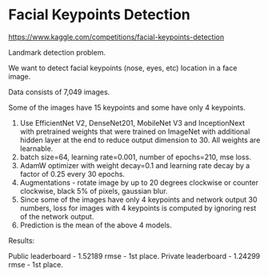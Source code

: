# Facial Keypoints Detection
https://www.kaggle.com/competitions/facial-keypoints-detection


Landmark detection problem.

We want to detect facial keypoints (nose, eyes, etc) location in a face image.

Data consists of 7,049 images.

Some of the images have 15 keypoints and some have only 4 keypoints.

1. Use EfficientNet V2, DenseNet201, MobileNet V3 and InceptionNext with pretrained weights that were trained on ImageNet with additional hidden layer at the end to reduce output dimension to 30. All weights are learnable.
2. batch size=64, learning rate=0.001, number of epochs=210, mse loss.
3. AdamW optimizer with weight decay=0.1 and learning rate decay by a factor of 0.25 every 30 epochs.
4. Augmentations - rotate image by up to 20 degrees clockwise or counter clockwise, black 5% of pixels, gaussian blur.
5. Since some of the images have only 4 keypoints and network output 30 numbers, loss for images with 4 keypoints is computed by ignoring rest of the network output.
6. Prediction is the mean of the above 4 models.

   
Results:

Public leaderboard - 1.52189 rmse - 1st place.
Private leaderboard - 1.24299 rmse - 1st place.
